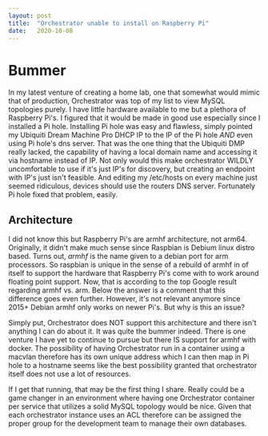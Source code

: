 ```yaml
---
layout:	post
title:	"Orchestrator unable to install on Raspberry Pi"
date:	2020-10-08
---
```


# Bummer
In my latest venture of creating a home lab, one that somewhat would mimic that of production, Orchestrator was top of my list to view MySQL topologies purely. I have little hardware available to me but a plethora of Raspberry Pi's. I figured that it would be made in good use especially since I installed a Pi hole. Installing Pi hole was easy and flawless, simply pointed my Ubiquiti Dream Machine Pro DHCP IP to the IP of the Pi hole *AND* even using Pi hole's dns server. That was the one thing that the Ubiquiti DMP really lacked, the capability of having a local domain name and accessing it via hostname instead of IP. Not only would this make orchestrator WILDLY uncomfortable to use if it's just IP's for discovery, but creating an endpoint with IP's just isn't feasible. And editing my /etc/hosts on every machine just seemed ridiculous, devices should use the routers DNS server. Fortunately Pi hole fixed that problem, easily.

## Architecture
I did not know this but Raspberry Pi's are armhf architecture, not arm64. Originally, it didn't make much sense since Raspbian is Debium linux distro based. Turns out, _armhf_ is the name given to a debian port for arm processors. So raspbian is unique in the sense of a rebuild of armhf in of itself to support the hardware that Raspberry Pi's come with to work around floating point support. Now, that is according to the top Google result regarding armhf vs. arm. Below the answer is a comment that this difference goes even further. However, it's not relevant anymore since 2015+ Debian armhf only works on newer Pi's. But why is this an issue?

Simply put, Orchestrator does NOT support this architecture and there isn't anything I can do about it. It was quite the bummer indeed. There is one venture I have yet to continue to pursue but there IS support for armhf with docker. The possibility of having Orchestrator run in a container using a macvlan therefore has its own unique address which I can then map in Pi hole to a hostname seems like the best possibility granted that orchestrator itself does not use a lot of resources.

If I get that running, that may be the first thing I share. Really could be a game changer in an environment where having one Orchestrator container per service that utilizes a solid MySQL topology would be nice. Given that each orchestrator instance uses an ACL therefore can be assigned the proper group for the development team to manage their own databases.